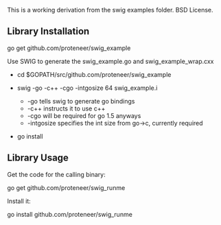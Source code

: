 This is a working derivation from the swig examples folder. BSD License.

Library Installation
--------------------

go get github.com/proteneer/swig_example

Use SWIG to generate the swig_example.go and swig_example_wrap.cxx

- cd $GOPATH/src/github.com/proteneer/swig_example
- swig -go -c++ -cgo -intgosize 64 swig_example.i
  - -go tells swig to generate go bindings
  - -c++ instructs it to use c++
  - -cgo will be required for go 1.5 anyways
  - -intgosize specifies the int size from go->c, currently required

- go install

Library Usage
-------------

Get the code for the calling binary:

go get github.com/proteneer/swig_runme

Install it:

go install github.com/proteneer/swig_runme
